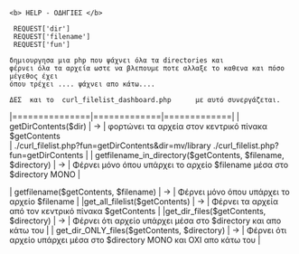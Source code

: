     <b> HELP - ΟΔΗΓΙΕΣ </b>
    
     REQUEST['dir']
     REQUEST['filename']
     REQUEST['fun']
                 
    δημιουργησα μια php που ψάχνει όλα τα directories και
    φέρνει όλα τα αρχεία ωστε να βλεπουμε ποτε αλλαξε το καθενα και πόσο μέγεθος έχει
    όπου τρέχει .... ψάχνει απο κάτω.... 
    
    ΔΕΣ  και το  curl_filelist_dashboard.php      με αυτό συνεργάζεται.
    
|===============|=============|=============|
| getDirContents(\$dir)       | -> | φορτώνει τα αρχεία στον κεντρικό πίνακα    \$getContents  
  |  ./curl_filelist.php?fun=getDirContents&dir=mv/library 
     ./curl_filelist.php?fun=getDirContents  |
| getfilename_in_directory(\$getContents, \$filename, \$directory)  | -> 
     | Φέρνει μόνο όπου υπάρχει το αρχείο \$filename μέσα στο  \$directory    ΜΟΝΟ |
     
| getfilename(\$getContents, \$filename)          |  ->  |  Φέρνει μόνο όπου υπάρχει το αρχείο \$filename                          |
|get_all_filelist(\$getContents)                 |  ->  |  Φέρνει τα αρχεία από τον κεντρικό πίνακα    \$getContents               | 
|get_dir_files(\$getContents, \$directory)       |  ->  |  Φέρνει ότι αρχείο υπάρχει μέσα στο \$directory και απο κάτω του         | 
| get_dir_ONLY_files(\$getContents, \$directory)  |  ->  |  Φέρνει ότι αρχείο υπάρχει μέσα στο \$directory ΜΟΝΟ και ΟΧΙ  απο κάτω του | 


